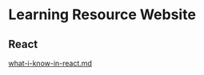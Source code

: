 # Learning Resource Website
## React

[what-i-know-in-react.md](react-learning-docs/what-i-know-in-react.md)